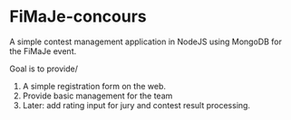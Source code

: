 # FiMaJe-concours

A simple contest management application in NodeJS using MongoDB for the FiMaJe event.

Goal is to provide/

1. A simple registration form on the web.
2. Provide basic management for the team
3. Later: add rating input for jury and contest result processing.


